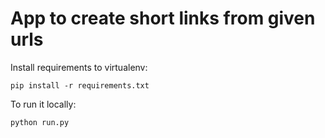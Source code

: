 # App to create short links from given urls

Install requirements to virtualenv:

`
pip install -r requirements.txt
`

To run it locally:

`
python run.py
`